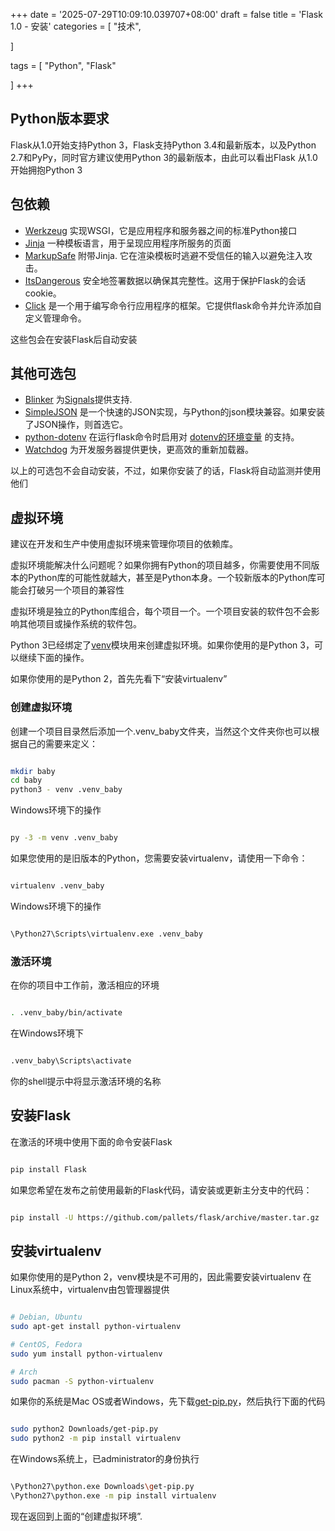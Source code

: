 +++
date = '2025-07-29T10:09:10.039707+08:00'
draft = false
title = 'Flask 1.0 - 安装'
categories = [
    "技术",

]

tags = [
    "Python",
    "Flask"

]
+++

## Python版本要求

Flask从1.0开始支持Python 3，Flask支持Python 3.4和最新版本，以及Python 2.7和PyPy，同时官方建议使用Python 3的最新版本，由此可以看出Flask 从1.0开始拥抱Python 3

## 包依赖

* [Werkzeug](http://werkzeug.pocoo.org/) 实现WSGI，它是应用程序和服务器之间的标准Python接口
* [Jinja](http://jinja.pocoo.org/) 一种模板语言，用于呈现应用程序所服务的页面
* [MarkupSafe](https://pypi.org/project/MarkupSafe/) 附带Jinja. 它在渲染模板时逃避不受信任的输入以避免注入攻击。
* [ItsDangerous](https://pythonhosted.org/itsdangerous/) 安全地签署数据以确保其完整性。这用于保护Flask的会话cookie。
* [Click](http://click.pocoo.org/) 是一个用于编写命令行应用程序的框架。它提供flask命令并允许添加自定义管理命令。

这些包会在安装Flask后自动安装

## 其他可选包

* [Blinker](https://pythonhosted.org/blinker/) 为[Signals](http://flask.pocoo.org/docs/1.0/signals/#signals)提供支持.
* [SimpleJSON](https://simplejson.readthedocs.io/) 是一个快速的JSON实现，与Python的json模块兼容。如果安装了JSON操作，则首选它。
* [python-dotenv](https://github.com/theskumar/python-dotenv#readme) 在运行flask命令时启用对 [dotenv的环境变量](http://flask.pocoo.org/docs/1.0/cli/#dotenv) 的支持。
* [Watchdog](https://pythonhosted.org/watchdog/) 为开发服务器提供更快，更高效的重新加载器。

以上的可选包不会自动安装，不过，如果你安装了的话，Flask将自动监测并使用他们

## 虚拟环境

建议在开发和生产中使用虚拟环境来管理你项目的依赖库。

虚拟环境能解决什么问题呢？如果你拥有Python的项目越多，你需要使用不同版本的Python库的可能性就越大，甚至是Python本身。一个较新版本的Python库可能会打破另一个项目的兼容性

虚拟环境是独立的Python库组合，每个项目一个。一个项目安装的软件包不会影响其他项目或操作系统的软件包。

Python 3已经绑定了[venv](https://docs.python.org/3/library/venv.html#module-venv)模块用来创建虚拟环境。如果你使用的是Python 3，可以继续下面的操作。

如果你使用的是Python 2，首先先看下“安装virtualenv”

### 创建虚拟环境

创建一个项目目录然后添加一个.venv\_baby文件夹，当然这个文件夹你也可以根据自己的需要来定义：

```bash

mkdir baby
cd baby
python3 - venv .venv_baby

```

Windows环境下的操作

```bash

py -3 -m venv .venv_baby

```

如果您使用的是旧版本的Python，您需要安装virtualenv，请使用一下命令：

```bash

virtualenv .venv_baby

```

Windows环境下的操作

```bash

\Python27\Scripts\virtualenv.exe .venv_baby

```

### 激活环境

在你的项目中工作前，激活相应的环境

```bash

. .venv_baby/bin/activate

```

在Windows环境下

```bash

.venv_baby\Scripts\activate

```

你的shell提示中将显示激活环境的名称

## 安装Flask

在激活的环境中使用下面的命令安装Flask

```bash

pip install Flask

```

如果您希望在发布之前使用最新的Flask代码，请安装或更新主分支中的代码：

```bash

pip install -U https://github.com/pallets/flask/archive/master.tar.gz

```

## 安装virtualenv

如果你使用的是Python 2，venv模块是不可用的，因此需要安装virtualenv 在Linux系统中，virtualenv由包管理器提供

```bash

# Debian, Ubuntu
sudo apt-get install python-virtualenv

# CentOS, Fedora
sudo yum install python-virtualenv

# Arch
sudo pacman -S python-virtualenv

```

如果你的系统是Mac OS或者Windows，先下载[get-pip.py](https://bootstrap.pypa.io/get-pip.py)，然后执行下面的代码

```bash

sudo python2 Downloads/get-pip.py
sudo python2 -m pip install virtualenv

```

在Windows系统上，已administrator的身份执行

```bash

\Python27\python.exe Downloads\get-pip.py
\Python27\python.exe -m pip install virtualenv

```

现在返回到上面的“创建虚拟环境”.
